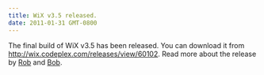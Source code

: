 ```yaml
---
title: WiX v3.5 released.
date: 2011-01-31 GMT-0800
---
```

The final build of WiX v3.5 has been released. You can download it from <a href="http://wix.codeplex.com/releases/view/60102">http://wix.codeplex.com/releases/view/60102</a>. Read more about the release by <a href="http://robmensching.com/blog/posts/2011/1/31/WiX-v3.5-released">Rob</a> and <a href="http://www.joyofsetup.com/2011/01/31/wix-v3-5-is-released/">Bob</a>.
